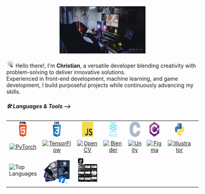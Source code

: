 


<p align="center">
  <img src="./pic1.png" alt="Setup Image" width="45%" />
</p>
<p>
<p>

   <img src="./hand.webp" alt="Wave Hello" width="20" />  Hello there!, I’m **Christian**, a versatile developer blending creativity with problem-solving to deliver innovative solutions.  
Experienced in front-end development, machine learning, and game development, I build purposeful projects while continuously advancing my skills.

</p>





<h5><strong>🛠️ Languages & Tools --> </strong></h5>

<table align="center">
  <tr>
    <td align="center">
      <a href="https://www.w3.org/html/" target="_blank" rel="noopener noreferrer">
        <img src="https://raw.githubusercontent.com/devicons/devicon/master/icons/html5/html5-original-wordmark.svg" alt="HTML5" width="30" height="40" />
      </a>
    </td>
    <td align="center">
      <a href="https://www.w3schools.com/css/" target="_blank" rel="noopener noreferrer">
        <img src="https://raw.githubusercontent.com/devicons/devicon/master/icons/css3/css3-original-wordmark.svg" alt="CSS3" width="30" height="40" />
      </a>
    </td>
    <td align="center">
      <a href="https://developer.mozilla.org/en-US/docs/Web/JavaScript" target="_blank" rel="noopener noreferrer">
        <img src="https://raw.githubusercontent.com/devicons/devicon/master/icons/javascript/javascript-original.svg" alt="JavaScript" width="30" height="40" />
      </a>
    </td>
    <td align="center">
      <a href="https://reactjs.org/" target="_blank" rel="noopener noreferrer">
        <img src="https://raw.githubusercontent.com/devicons/devicon/master/icons/react/react-original-wordmark.svg" alt="React" width="30" height="40" />
      </a>
    </td>
    <td align="center">
      <a href="https://www.cprogramming.com/" target="_blank" rel="noopener noreferrer">
        <img src="https://raw.githubusercontent.com/devicons/devicon/master/icons/c/c-original.svg" alt="C" width="30" height="40" />
      </a>
    </td>
    <td align="center">
      <a href="https://www.w3schools.com/cs/" target="_blank" rel="noopener noreferrer">
        <img src="https://raw.githubusercontent.com/devicons/devicon/master/icons/csharp/csharp-original.svg" alt="C#" width="30" height="40" />
      </a>
    </td>
    <td align="center">
      <a href="https://www.python.org" target="_blank" rel="noopener noreferrer">
        <img src="https://raw.githubusercontent.com/devicons/devicon/master/icons/python/python-original.svg" alt="Python" width="30" height="40" />
      </a>
    </td>
  </tr>
  <tr>
    <td align="center">
      <a href="https://pytorch.org/" target="_blank" rel="noopener noreferrer">
        <img src="https://www.vectorlogo.zone/logos/pytorch/pytorch-icon.svg" alt="PyTorch" width="40" height="30" />
      </a>
    </td>
    <td align="center">
      <a href="https://www.tensorflow.org" target="_blank" rel="noopener noreferrer">
        <img src="https://www.vectorlogo.zone/logos/tensorflow/tensorflow-icon.svg" alt="TensorFlow" width="30" height="40" />
      </a>
    </td>
    <td align="center">
      <a href="https://opencv.org/" target="_blank" rel="noopener noreferrer">
        <img src="https://www.vectorlogo.zone/logos/opencv/opencv-icon.svg" alt="OpenCV" width="40" height="30" />
      </a>
    </td>
    <td align="center">
      <a href="https://www.blender.org/" target="_blank" rel="noopener noreferrer">
        <img src="https://download.blender.org/branding/community/blender_community_badge_white.svg" alt="Blender" width="30" height="40" />
      </a>
    </td>
    <td align="center">
      <a href="https://unity.com/" target="_blank" rel="noopener noreferrer">
        <img src="https://www.vectorlogo.zone/logos/unity3d/unity3d-icon.svg" alt="Unity" width="30" height="30" />
      </a>
    </td>
    <td align="center">
      <a href="https://www.figma.com/" target="_blank" rel="noopener noreferrer">
        <img src="https://www.vectorlogo.zone/logos/figma/figma-icon.svg" alt="Figma" width="40" height="30" />
      </a>
    </td>
    <td align="center">
      <a href="https://www.adobe.com/in/products/illustrator.html" target="_blank" rel="noopener noreferrer">
        <img src="https://www.vectorlogo.zone/logos/adobe_illustrator/adobe_illustrator-icon.svg" alt="Illustrator" width="30" height="30" />
      </a>
    </td>
 <td style="text-align: center;">
  <a href="https://threejs.org/" target="_blank" rel="noopener noreferrer">
    <img
      src="https://logo.svgcdn.com/l/threejs.svg"
      alt="Three.js"
      width="30"
      height="30"
      style="filter: brightness(0) invert(1);"
      fill="white
    />
  </a>
</td>

  </tr>
</table>




<h5>📊 Others --> </strong></h5>
<br>

<table align="center">
  <tr>
    <td>
      <img src="https://github-readme-stats.vercel.app/api/top-langs?username=christiannamondina&show_icons=true&theme=tokyonight&locale=en&layout=compact" alt="Top Languages" />
    </td>
    <td>
      <a href="https://www.facebook.com/parqchris/" target="_blank" rel="noopener noreferrer">
        <img src="./Doc_platform.png" alt="Documentation Platform" width="200px" />
      </a>
    </td>
    <td>
          <a href="https://www.tiktok.com/@parkqdev/" target="_blank" rel="noopener noreferrer">
        <img src="./Doc_platform1.2.png" alt="Documentation Platform" width="200px" />
      </a>
    </td>
  </tr>
</table>


